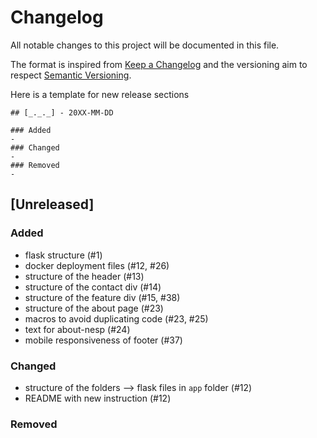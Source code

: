 # Changelog
All notable changes to this project will be documented in this file.

The format is inspired from [Keep a Changelog](http://keepachangelog.com/en/1.0.0/)
and the versioning aim to respect [Semantic Versioning](http://semver.org/spec/v2.0.0.html).

Here is a template for new release sections

```
## [_._._] - 20XX-MM-DD

### Added
-
### Changed
-
### Removed
-
```
## [Unreleased]

### Added
- flask structure (#1)
- docker deployment files (#12, #26)
- structure of the header (#13)
- structure of the contact div (#14)
- structure of the feature div (#15, #38)
- structure of the about page (#23)
- macros to avoid duplicating code (#23, #25)
- text for about-nesp (#24)
- mobile responsiveness of footer (#37)

### Changed
- structure of the folders --> flask files in `app` folder (#12)
- README with new instruction (#12)

### Removed


